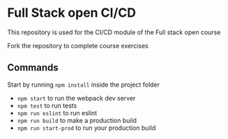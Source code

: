 # Full Stack open CI/CD

This repository is used for the CI/CD module of the Full stack open course

Fork the repository to complete course exercises

## Commands

Start by running `npm install` inside the project folder

- `npm start` to run the webpack dev server
- `npm test` to run tests
- `npm run eslint` to run eslint
- `npm run build` to make a production build
- `npm run start-prod` to run your production build


